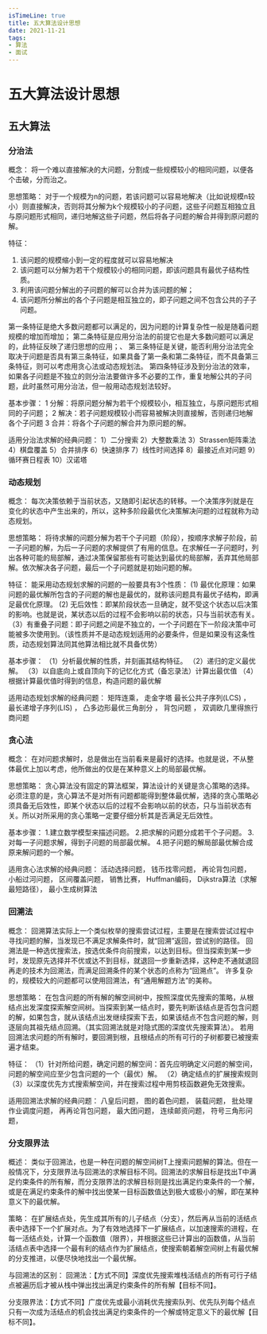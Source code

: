 ```yaml
---
isTimeLine: true
title: 五大算法设计思想
date: 2021-11-21
tags:
- 算法
- 面试
---
```


# 五大算法设计思想

## 五大算法

### 分治法
概念：
将一个难以直接解决的大问题，分割成一些规模较小的相同问题，以便各个击破，分而治之。

思想策略：
对于一个规模为n的问题，若该问题可以容易地解决（比如说规模n较小）则直接解决，否则将其分解为k个规模较小的子问题，这些子问题互相独立且与原问题形式相同，递归地解这些子问题，然后将各子问题的解合并得到原问题的解。

特征：
1) 该问题的规模缩小到一定的程度就可以容易地解决
2) 该问题可以分解为若干个规模较小的相同问题，即该问题具有最优子结构性质。
3) 利用该问题分解出的子问题的解可以合并为该问题的解；
4) 该问题所分解出的各个子问题是相互独立的，即子问题之间不包含公共的子子问题。

第一条特征是绝大多数问题都可以满足的，因为问题的计算复杂性一般是随着问题规模的增加而增加；
第二条特征是应用分治法的前提它也是大多数问题可以满足的，此特征反映了递归思想的应用；、
第三条特征是关键，能否利用分治法完全取决于问题是否具有第三条特征，如果具备了第一条和第二条特征，而不具备第三条特征，则可以考虑用贪心法或动态规划法。
第四条特征涉及到分治法的效率，如果各子问题是不独立的则分治法要做许多不必要的工作，重复地解公共的子问题，此时虽然可用分治法，但一般用动态规划法较好。

基本步骤：
1 分解：将原问题分解为若干个规模较小，相互独立，与原问题形式相同的子问题；
2 解决：若子问题规模较小而容易被解决则直接解，否则递归地解各个子问题
3 合并：将各个子问题的解合并为原问题的解。

适用分治法求解的经典问题：
1）二分搜索
2）大整数乘法
3）Strassen矩阵乘法
4）棋盘覆盖
5）合并排序
6）快速排序
7）线性时间选择
8）最接近点对问题
9）循环赛日程表
10）汉诺塔

### 动态规划
概念：
每次决策依赖于当前状态，又随即引起状态的转移。一个决策序列就是在变化的状态中产生出来的，所以，这种多阶段最优化决策解决问题的过程就称为动态规划。

思想策略：
将待求解的问题分解为若干个子问题（阶段），按顺序求解子阶段，前一子问题的解，为后一子问题的求解提供了有用的信息。在求解任一子问题时，列出各种可能的局部解，通过决策保留那些有可能达到最优的局部解，丢弃其他局部解。依次解决各子问题，最后一个子问题就是初始问题的解。

特征：
能采用动态规划求解的问题的一般要具有3个性质：
(1) 最优化原理：如果问题的最优解所包含的子问题的解也是最优的，就称该问题具有最优子结构，即满足最优化原理。
(2) 无后效性：即某阶段状态一旦确定，就不受这个状态以后决策的影响。也就是说，某状态以后的过程不会影响以前的状态，只与当前状态有关。
（3）有重叠子问题：即子问题之间是不独立的，一个子问题在下一阶段决策中可能被多次使用到。（该性质并不是动态规划适用的必要条件，但是如果没有这条性质，动态规划算法同其他算法相比就不具备优势）

基本步骤：
（1）分析最优解的性质，并刻画其结构特征。
（2）递归的定义最优解。
（3）以自底向上或自顶向下的记忆化方式（备忘录法）计算出最优值
（4）根据计算最优值时得到的信息，构造问题的最优解

适用动态规划求解的经典问题：
矩阵连乘，
走金字塔
最长公共子序列(LCS) ，
最长递增子序列(LIS) ，
凸多边形最优三角剖分 ，
背包问题 ，
双调欧几里得旅行商问题

### 贪心法
概念：
在对问题求解时，总是做出在当前看来是最好的选择。也就是说，不从整体最优上加以考虑，他所做出的仅是在某种意义上的局部最优解。

思想策略：
贪心算法没有固定的算法框架，算法设计的关键是贪心策略的选择。必须注意的是，贪心算法不是对所有问题都能得到整体最优解，选择的贪心策略必须具备无后效性，即某个状态以后的过程不会影响以前的状态，只与当前状态有关。所以对所采用的贪心策略一定要仔细分析其是否满足无后效性。

基本步骤：
1.建立数学模型来描述问题。
2.把求解的问题分成若干个子问题。
3.对每一子问题求解，得到子问题的局部最优解。
4.把子问题的解局部最优解合成原来解问题的一个解。

适用贪心法求解的经典问题：
活动选择问题，
钱币找零问题，
再论背包问题，
小船过河问题，
区间覆盖问题，
销售比赛，
Huffman编码，
Dijkstra算法（求解最短路径），
最小生成树算法

### 回溯法
概念：
回溯算法实际上一个类似枚举的搜索尝试过程，主要是在搜索尝试过程中寻找问题的解，当发现已不满足求解条件时，就“回溯”返回，尝试别的路径。
回溯法是一种选优搜索法，按选优条件向前搜索，以达到目标。但当探索到某一步时，发现原先选择并不优或达不到目标，就退回一步重新选择，这种走不通就退回再走的技术为回溯法，而满足回溯条件的某个状态的点称为“回溯点”。
许多复杂的，规模较大的问题都可以使用回溯法，有“通用解题方法”的美称。

思想策略：
在包含问题的所有解的解空间树中，按照深度优先搜索的策略，从根结点出发深度探索解空间树。当探索到某一结点时，要先判断该结点是否包含问题的解，如果包含，就从该结点出发继续探索下去，如果该结点不包含问题的解，则逐层向其祖先结点回溯。（其实回溯法就是对隐式图的深度优先搜索算法）。
若用回溯法求问题的所有解时，要回溯到根，且根结点的所有可行的子树都要已被搜索遍才结束。

特征：
（1）针对所给问题，确定问题的解空间：首先应明确定义问题的解空间，问题的解空间应至少包含问题的一个（最优）解。
（2）确定结点的扩展搜索规则
（3）以深度优先方式搜索解空间，并在搜索过程中用剪枝函数避免无效搜索。

适用回溯法求解的经典问题：
八皇后问题，
图的着色问题，
装载问题，
批处理作业调度问题，
再再论背包问题，
最大团问题，
连续邮资问题，
符号三角形问题，


### 分支限界法
概述：
类似于回溯法，也是一种在问题的解空间树T上搜索问题解的算法。但在一般情况下，分支限界法与回溯法的求解目标不同。回溯法的求解目标是找出T中满足约束条件的所有解，而分支限界法的求解目标则是找出满足约束条件的一个解，或是在满足约束条件的解中找出使某一目标函数值达到极大或极小的解，即在某种意义下的最优解。

策略：
在扩展结点处，先生成其所有的儿子结点（分支），然后再从当前的活结点表中选择下一个扩展对点。为了有效地选择下一扩展结点，以加速搜索的进程，在每一活结点处，计算一个函数值（限界），并根据这些已计算出的函数值，从当前活结点表中选择一个最有利的结点作为扩展结点，使搜索朝着解空间树上有最优解的分支推进，以便尽快地找出一个最优解。

与回溯法的区别：
回溯法：【方式不同】深度优先搜索堆栈活结点的所有可行子结点被遍历后才被从栈中弹出找出满足约束条件的所有解【目标不同】。

分支限界法：【方式不同】广度优先或最小消耗优先搜索队列、优先队列每个结点只有一次成为活结点的机会找出满足约束条件的一个解或特定意义下的最优解【目标不同】。
